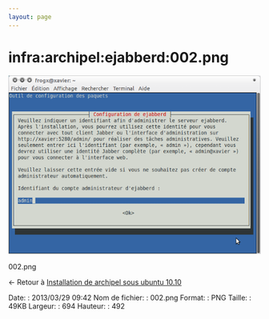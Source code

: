 ```yaml
---
layout: page
---
```


infra:archipel:ejabberd:002.png
===============================

[![002.png](../../../../assets/media/infra/archipel/ejabberd/002.png@cache=&w=694&h=492 "002.png")](../../../../assets/media/infra/archipel/ejabberd/002.png@cache= "Afficher le fichier original")

002.png

← Retour à [Installation de archipel sous ubuntu
10.10](../../../../infra/archipel.html "infra:archipel")

Date:
:   2013/03/29 09:42
Nom de fichier:
:   002.png
Format:
:   PNG
Taille:
:   49KB
Largeur:
:   694
Hauteur:
:   492

